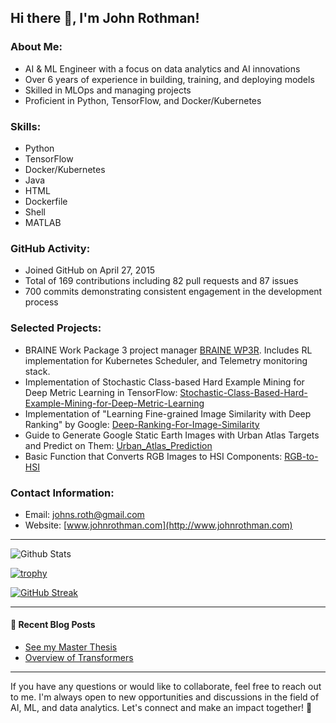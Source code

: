 ## Hi there 👋, I'm John Rothman!

### About Me:
- AI & ML Engineer with a focus on data analytics and AI innovations
- Over 6 years of experience in building, training, and deploying models
- Skilled in MLOps and managing projects
- Proficient in Python, TensorFlow, and Docker/Kubernetes

### Skills:
- Python
- TensorFlow
- Docker/Kubernetes
- Java
- HTML
- Dockerfile
- Shell
- MATLAB

### GitHub Activity:
- Joined GitHub on April 27, 2015
- Total of 169 contributions including 82 pull requests and 87 issues
- 700 commits demonstrating consistent engagement in the development process
 
### Selected Projects:
- BRAINE Work Package 3 project manager [BRAINE WP3R](https://github.com/braine-project/WP3R).  Includes RL implementation for Kubernetes Scheduler, and Telemetry monitoring stack.
- Implementation of Stochastic Class-based Hard Example Mining for Deep Metric Learning in TensorFlow: [Stochastic-Class-Based-Hard-Example-Mining-for-Deep-Metric-Learning](https://github.com/johmicrot/Stochastic-Class-Based-Hard-Example-Mining-for-Deep-Metric-Learning)
- Implementation of "Learning Fine-grained Image Similarity with Deep Ranking" by Google: [Deep-Ranking-For-Image-Similarity](https://github.com/johmicrot/Deep-Ranking-For-Image-Similarity)
- Guide to Generate Google Static Earth Images with Urban Atlas Targets and Predict on Them: [Urban_Atlas_Prediction](https://github.com/johmicrot/Urban_Atlas_Prediction)
- Basic Function that Converts RGB Images to HSI Components: [RGB-to-HSI](https://github.com/johmicrot/RGB-to-HSI)

### Contact Information:
- Email: [johns.roth@gmail.com](mailto:johns.roth@gmail.com)
- Website: [www.johnrothman.com](http://www.johnrothman.com)

---

![Github Stats](https://github-readme-stats.vercel.app/api?username=johmicrot&show_icons=true)

[![trophy](https://github-profile-trophy.vercel.app/?username=johmicrot)](https://github.com/johmicrot)

[![GitHub Streak](https://streak-stats.demolab.com/?user=johmicrot)](https://git.io/streak-stats)

---

#### 📝 Recent Blog Posts
- [See my Master Thesis](https://johnrothman.wordpress.com/2023/07/27/my-masters-thesis-sampling-techniques-for-image-similarity/)
- [Overview of Transformers](https://johnrothman.wordpress.com/2021/11/28/understanding-transformers/)

---

If you have any questions or would like to collaborate, feel free to reach out to me. I'm always open to new opportunities and discussions in the field of AI, ML, and data analytics. Let's connect and make an impact together! 🚀
